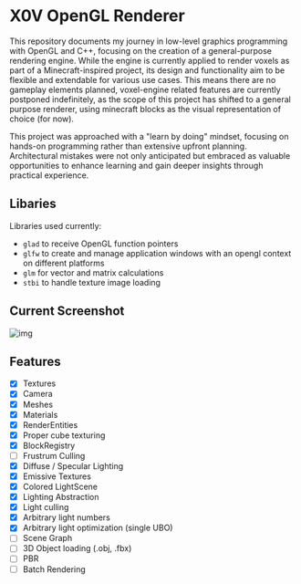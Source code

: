# X0V OpenGL Renderer

This repository documents my journey in low-level graphics programming with OpenGL and C++, focusing on the creation of a general-purpose rendering engine. While the engine is currently applied to render voxels as part of a Minecraft-inspired project, its design and functionality aim to be flexible and extendable for various use cases. This means there are no gameplay elements planned, voxel-engine related features are currently postponed indefinitely, as the scope of this project has shifted to a general purpose renderer, using minecraft blocks as the visual representation of choice (for now).

This project was approached with a "learn by doing" mindset, focusing on hands-on programming rather than extensive upfront planning. Architectural mistakes were not only anticipated but embraced as valuable opportunities to enhance learning and gain deeper insights through practical experience.

## Libaries

Libraries used currently:

- `glad` to receive OpenGL function pointers
- `glfw` to create and manage application windows with an opengl context on different platforms
- `glm` for vector and matrix calculations
- `stbi` to handle texture image loading

## Current Screenshot

![img](https://i.imgur.com/HOazaBC.png)

## Features

* [X] Textures
* [X] Camera
* [X] Meshes
* [X] Materials
* [X] RenderEntities
* [X] Proper cube texturing
* [X] BlockRegistry
* [ ] Frustrum Culling
* [X] Diffuse / Specular Lighting
* [X] Emissive Textures
* [X] Colored LightScene
* [X] Lighting Abstraction
* [X] Light culling
* [X] Arbitrary light numbers
* [X] Arbitrary light optimization (single UBO)
* [ ] Scene Graph
* [ ] 3D Object loading (.obj, .fbx)
* [ ] PBR
* [ ] Batch Rendering
